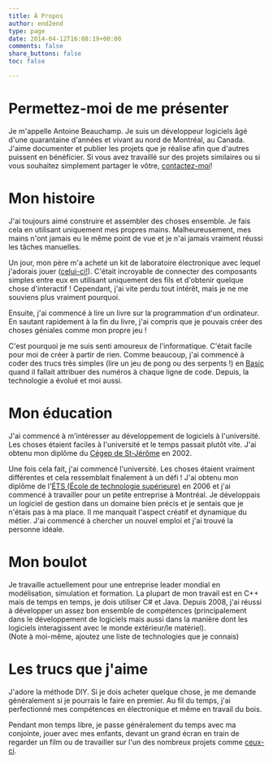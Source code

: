 ```yaml
---
title: À Propos
author: end2end
type: page
date: 2014-04-12T16:08:19+00:00
comments: false
share_buttons: false
toc: false

---
```

# Permettez-moi de me présenter

Je m'appelle Antoine Beauchamp. Je suis un développeur logiciels âgé d'une quarantaine d'années et vivant au nord de Montréal, au Canada. J'aime documenter et publier les projets que je réalise afin que d'autres puissent en bénéficier. Si vous avez travaillé sur des projets similaires ou si vous souhaitez simplement partager le vôtre, [contactez-moi](/contact/)!

# Mon histoire

J'ai toujours aimé construire et assembler des choses ensemble. Je fais cela en utilisant uniquement mes propres mains. Malheureusement, mes mains n'ont jamais eu le même point de vue et je n'ai jamais vraiment réussi les tâches manuelles.

Un jour, mon père m'a acheté un kit de laboratoire électronique avec lequel j'adorais jouer ([celui-ci!](https://www.google.com/?q=160+In+One+Electronic+Project+Kit+1982+RADIO+SHACK#q=160+In+One+Electronic+Project+Kit+1982+RADIO+SHACK)). C'était incroyable de connecter des composants simples entre eux en utilisant uniquement des fils et d'obtenir quelque chose d'interactif ! Cependant, j'ai vite perdu tout intérêt, mais je ne me souviens plus vraiment pourquoi.

Ensuite, j'ai commencé à lire un livre sur la programmation d'un ordinateur. En sautant rapidement à la fin du livre, j'ai compris que je pouvais créer des choses géniales comme mon propre jeu !

C'est pourquoi je me suis senti amoureux de l'informatique. C'était facile pour moi de créer à partir de rien. Comme beaucoup, j'ai commencé à coder des trucs très simples (lire un jeu de pong ou des serpents !) en [Basic](https://en.wikipedia.org/wiki/BASIC) quand il fallait attribuer des numéros à chaque ligne de code. Depuis, la technologie a évolué et moi aussi.

# Mon éducation

J'ai commencé à m'intéresser au développement de logiciels à l'université. Les choses étaient faciles à l'université et le temps passait plutôt vite. J'ai obtenu mon diplôme du [Cégep de St-Jérôme](http://cstj.qc.ca/) en 2002.

Une fois cela fait, j'ai commencé l'université. Les choses étaient vraiment différentes et cela ressemblait finalement à un défi ! J'ai obtenu mon diplôme de l'[ÉTS (École de technologie supérieure)](http://www.etsmtl.ca/) en 2006 et j'ai commencé à travailler pour un petite entreprise à Montréal. Je développais un logiciel de gestion dans un domaine bien précis et je sentais que je n'étais pas à ma place. Il me manquait l'aspect créatif et dynamique du métier. J'ai commencé à chercher un nouvel emploi et j'ai trouvé la personne idéale.

# Mon boulot

Je travaille actuellement pour une entreprise leader mondial en modélisation, simulation et formation. La plupart de mon travail est en C++ mais de temps en temps, je dois utiliser C# et Java. Depuis 2008, j'ai réussi à développer un assez bon ensemble de compétences (principalement dans le développement de logiciels mais aussi dans la manière dont les logiciels interagissent avec le monde extérieur/le matériel).<br /> (Note à moi-même, ajoutez une liste de technologies que je connais)

# Les trucs que j'aime

J'adore la méthode DIY. Si je dois acheter quelque chose, je me demande généralement si je pourrais le faire en premier. Au fil du temps, j'ai perfectionné mes compétences en électronique et même en travail du bois.

Pendant mon temps libre, je passe généralement du temps avec ma conjointe, jouer avec mes enfants, devant un grand écran en train de regarder un film ou de travailler sur l'un des nombreux projets comme [ceux-ci](/categories).
